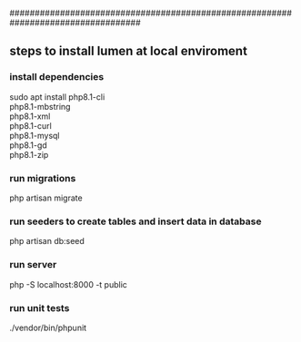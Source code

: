 

##################################################################################

## steps to install lumen at local enviroment

### install dependencies
sudo apt install php8.1-cli \
    php8.1-mbstring \
    php8.1-xml \
    php8.1-curl \
    php8.1-mysql \
    php8.1-gd \
    php8.1-zip

### run migrations
php artisan migrate

### run seeders to create tables and insert data in database
php artisan db:seed

### run server
php -S localhost:8000 -t public

### run unit tests
./vendor/bin/phpunit